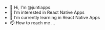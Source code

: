 - 👋 Hi, I’m @juntiapps
- 👀 I’m interested in React Native Apps
- 🌱 I’m currently learning in React Native Apps
- 📫 How to reach me ...

<!---
juntiapps/juntiapps is a ✨ special ✨ repository because its `README.md` (this file) appears on your GitHub profile.
You can click the Preview link to take a look at your changes.
--->
